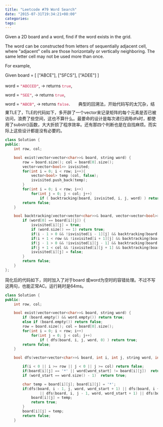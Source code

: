 ```yaml
---
title: "Leetcode #79 Word Search"
date: "2015-07-31T19:34:21+08:00"
categories:
tags:
---
```


                                            


Given a 2D board and a word, find if the word exists in the grid.

The word can be constructed from letters of sequentially adjacent cell, where "adjacent" cells are those horizontally or vertically neighboring. The same letter cell may not be used more than once.

For example,

Given board =
[
  ["ABCE"],
  ["SFCS"],
  ["ADEE"]
]

word = <code style="font-family:Menlo, Monaco, Consolas, 'Courier New', monospace;font-size:12.6000003814697px;color:rgb(199,37,78);line-height:30px;">"ABCCED"</code>,
 -> returns <code style="font-family:Menlo, Monaco, Consolas, 'Courier New', monospace;font-size:12.6000003814697px;color:rgb(199,37,78);line-height:30px;">true</code>,<br style="color:rgb(51,51,51);font-family:'Helvetica Neue', Helvetica, Arial, sans-serif;font-size:14px;line-height:30px;" />word = <code style="font-family:Menlo, Monaco, Consolas, 'Courier New', monospace;font-size:12.6000003814697px;color:rgb(199,37,78);line-height:30px;">"SEE"</code>,
 -> returns <code style="font-family:Menlo, Monaco, Consolas, 'Courier New', monospace;font-size:12.6000003814697px;color:rgb(199,37,78);line-height:30px;">true</code>,<br style="color:rgb(51,51,51);font-family:'Helvetica Neue', Helvetica, Arial, sans-serif;font-size:14px;line-height:30px;" />word = <code style="font-family:Menlo, Monaco, Consolas, 'Courier New', monospace;font-size:12.6000003814697px;color:rgb(199,37,78);line-height:30px;">"ABCB"</code>,
 -> returns <code style="font-family:Menlo, Monaco, Consolas, 'Courier New', monospace;font-size:12.6000003814697px;color:rgb(199,37,78);line-height:30px;">false</code>.
      典型的回溯法，开始代码写的太冗杂，结果TLE了，TLE的代码如下，多开辟了一个vector来记录矩阵的每个元素是否已被访问，浪费了些空间，这也不算什么。最要命的设计是每次递归调用dfs时，都使用了substr()函数，大大折损了程序效率。还有那四个判断也是在自找麻烦。而实际上这些设计都是没有必要的。
```cpp
class Solution {
public:
    int row, col;

    bool exist(vector<vector<char>>& board, string word) {
        row = board.size(); col = board[0].size();
        vector<vector<bool>> isvisited;
        for(int i = 0; i < row; i++){
            vector<bool> temp (col, false);
            isvisited.push_back(temp);
        }
        for(int i = 0; i < row; i++)
            for(int j = 0; j < col; j++)
                if ( backtracking(board, isvisited, i, j, word) ) return true;
        return false;
    }

    bool backtracking(vector<vector<char>>& board, vector<vector<bool>>& isvisited, int i, int j, string word){
        if (word[0] == board[i][j]) {
            isvisited[i][j] = true;
            if (word.size() == 1) return true;
            if(i - 1 > 0 && !isvisited[i - 1][j] && backtracking(board, isvisited, i - 1, j, word.substr(1))) return true;
            if(i + 1 < row && !isvisited[i + 1][j] && backtracking(board, isvisited, i + 1, j, word.substr(1))) return true;
            if(j - 1 > 0 && !isvisited[i][j - 1] && backtracking(board, isvisited, i, j - 1, word.substr(1))) return true;
            if(j + 1 < col && !isvisited[i][j + 1] && backtracking(board, isvisited, i, j + 1, word.substr(1))) return true;
            isvisited[i][j] = false;
        }
        return false;
    }
};
```

简化后的代码如下，同时加入了对于board 或word为空时的容错处理。不过不写这两句，也能正常AC。运行耗时是64ms。
```cpp
class Solution {
public:
    int row, col;

    bool exist(vector<vector<char>>& board, string word) {
        if (board.empty() && word.empty()) return true;
        else if (board.empty()) return false;
        row = board.size(); col = board[0].size();
        for(int i = 0; i < row; i++)
            for(int j = 0; j < col; j++)
                if ( dfs(board, i, j, word, 0) ) return true;
        return false;
    }

    bool dfs(vector<vector<char>>& board, int i, int j, string word, int word_start){

        if(i < 0 || i >= row || j < 0 || j >= col) return false;
        if(board[i][j] == '*' || word[word_start] != board[i][j])  return false;
        if (word_start == word.size() - 1)  return true;

        char temp = board[i][j]; board[i][j] = '*';
        if(dfs(board, i - 1, j, word, word_start + 1) || dfs(board, i + 1, j, word, word_start + 1)
                || dfs(board, i, j - 1, word, word_start + 1) || dfs(board, i, j + 1, word, word_start + 1)) {
            board[i][j] = temp;
            return true;
        }
        board[i][j] = temp;
        return false;
    }
